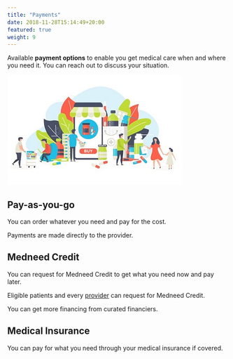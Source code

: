 ```yaml
---
title: "Payments"
date: 2018-11-28T15:14:49+20:00 
featured: true
weight: 9
---
```


Available **payment options** to enable you get medical care when and where you need it. You can reach out to discuss your situation. 

![Some medicines](/images/illustrations/med-work.jpg)

## Pay-as-you-go 
You can order whatever you need and pay for the cost. 

Payments are made directly to the provider.



## Medneed Credit 
You can request for Medneed Credit to get what you need now and pay later. 

Eligible patients and every <a href="/services/provider">provider</a> can request for Medneed Credit. 

You can get more financing from curated financiers.


## Medical Insurance
You can pay for what you need through your medical insurance if covered.
